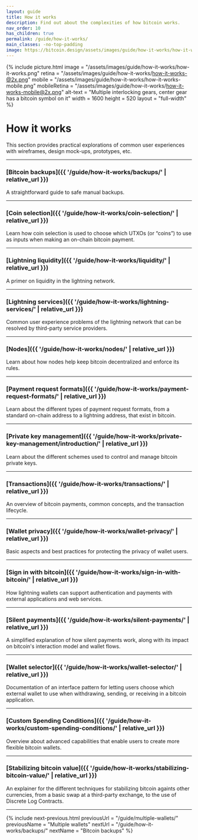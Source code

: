 ```yaml
---
layout: guide
title: How it works
description: Find out about the complexities of how bitcoin works.
nav_order: 10
has_children: true
permalink: /guide/how-it-works/
main_classes: -no-top-padding
image: https://bitcoin.design/assets/images/guide/how-it-works/how-it-works-preview.png
---
```


{% include picture.html
   image = "/assets/images/guide/how-it-works/how-it-works.png"
   retina = "/assets/images/guide/how-it-works/how-it-works-@2x.png"
   mobile = "/assets/images/guide/how-it-works/how-it-works-mobile.png"
   mobileRetina = "/assets/images/guide/how-it-works/how-it-works-mobile@2x.png"
   alt-text = "Multiple interlocking gears, center gear has a bitcoin symbol on it"
   width = 1600
   height = 520
   layout = "full-width"
%}

# How it works

This section provides practical explorations of common user experiences with wireframes, design mock-ups, prototypes, etc.

---

### [Bitcoin backups]({{ '/guide/how-it-works/backups/' | relative_url }})

A straightforward guide to safe manual backups.

---

### [Coin selection]({{ '/guide/how-it-works/coin-selection/' | relative_url }})

Learn how coin selection is used to choose which UTXOs (or “coins”) to use as inputs when making an on-chain bitcoin payment.

---

### [Lightning liquidity]({{ '/guide/how-it-works/liquidity/' | relative_url }})

A primer on liquidity in the lightning network.

---

### [Lightning services]({{ '/guide/how-it-works/lightning-services/' | relative_url }})

Common user experience problems of the lightning network that can be resolved by third-party service providers.

---

### [Nodes]({{ '/guide/how-it-works/nodes/' | relative_url }})

Learn about how nodes help keep bitcoin decentralized and enforce its rules.

---

### [Payment request formats]({{ '/guide/how-it-works/payment-request-formats/' | relative_url }})

Learn about the different types of payment request formats, from a standard on-chain address to a lightning address, that exist in bitcoin.

---

### [Private key management]({{ '/guide/how-it-works/private-key-management/introduction/' | relative_url }})

Learn about the different schemes used to control and manage bitcoin private keys.

---

### [Transactions]({{ '/guide/how-it-works/transactions/' | relative_url }})

An overview of bitcoin payments, common concepts, and the transaction lifecycle.

---

### [Wallet privacy]({{ '/guide/how-it-works/wallet-privacy/' | relative_url }})

Basic aspects and best practices for protecting the privacy of wallet users.

---

### [Sign in with bitcoin]({{ '/guide/how-it-works/sign-in-with-bitcoin/' | relative_url }})

How lightning wallets can support authentication and payments with external applications and web services.

---

### [Silent payments]({{ '/guide/how-it-works/silent-payments/' | relative_url }})

A simplified explanation of how silent payments work, along with its impact on bitcoin's interaction model and wallet flows.

---

### [Wallet selector]({{ '/guide/how-it-works/wallet-selector/' | relative_url }})

Documentation of an interface pattern for letting users choose which external wallet to use when withdrawing, sending, or receiving in a bitcoin application.

---

### [Custom Spending Conditions]({{ '/guide/how-it-works/custom-spending-conditions/' | relative_url }})

Overview about advanced capabilities that enable users to create more flexible bitcoin wallets.

---

### [Stabilizing bitcoin value]({{ '/guide/how-it-works/stabilizing-bitcoin-value/' | relative_url }})

An explainer for the different techniques for stabilizing bitcoin againts other currencies, from a basic swap at a third-party exchange, to the use of Discrete Log Contracts.

---

{% include next-previous.html
   previousUrl = "/guide/multiple-wallets/"
   previousName = "Multiple wallets"
   nextUrl = "/guide/how-it-works/backups/"
   nextName = "Bitcoin backups"
%}
